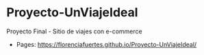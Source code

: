 # Proyecto-UnViajeIdeal
Proyecto Final - Sitio de viajes con e-commerce
- Pages: https://florenciafuertes.github.io/Proyecto-UnViajeIdeal/
